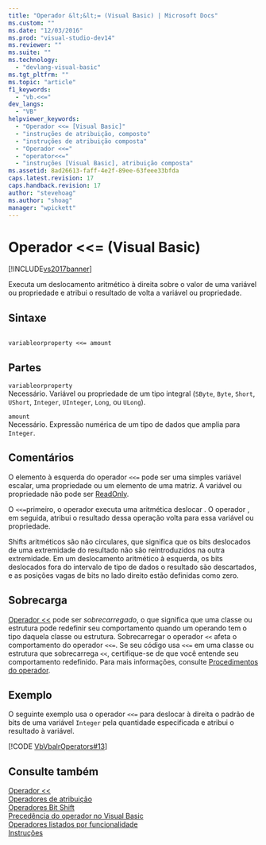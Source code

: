 ```yaml
---
title: "Operador &lt;&lt;= (Visual Basic) | Microsoft Docs"
ms.custom: ""
ms.date: "12/03/2016"
ms.prod: "visual-studio-dev14"
ms.reviewer: ""
ms.suite: ""
ms.technology: 
  - "devlang-visual-basic"
ms.tgt_pltfrm: ""
ms.topic: "article"
f1_keywords: 
  - "vb.<<="
dev_langs: 
  - "VB"
helpviewer_keywords: 
  - "Operador <<= [Visual Basic]"
  - "instruções de atribuição, composto"
  - "instruções de atribuição composta"
  - "Operador <<="
  - "operator<<="
  - "instruções [Visual Basic], atribuição composta"
ms.assetid: 8ad26613-faff-4e2f-89ee-63feee33bfda
caps.latest.revision: 17
caps.handback.revision: 17
author: "stevehoag"
ms.author: "shoag"
manager: "wpickett"
---
```

# Operador &lt;&lt;= (Visual Basic)
[!INCLUDE[vs2017banner](../../../csharp/includes/vs2017banner.md)]

Executa um deslocamento aritmético à direita sobre o valor de uma variável ou propriedade e atribui o resultado de volta a variável ou propriedade.  
  
## Sintaxe  
  
```  
  
variableorproperty <<= amount  
```  
  
## Partes  
 `variableorproperty`  
 Necessário.  Variável ou propriedade de um tipo integral \(`SByte`, `Byte`, `Short`, `UShort`, `Integer`, `UInteger`, `Long`, ou `ULong`\).  
  
 `amount`  
 Necessário.  Expressão numérica de um tipo de dados que amplia para `Integer`.  
  
## Comentários  
 O elemento à esquerda do operador `<<=` pode ser uma simples variável escalar, uma propriedade ou um elemento de uma matriz.  A variável ou propriedade não pode ser [ReadOnly](../../../visual-basic/language-reference/modifiers/readonly.md).  
  
 O `<<=`primeiro, o operador executa uma aritmética deslocar .   O operador , em seguida, atribui o resultado dessa operação volta para essa variável ou propriedade.  
  
 Shifts aritméticos são não circulares, que significa que os bits deslocados de uma extremidade do resultado não são reintroduzidos na outra extremidade.  Em um deslocamento aritmético à esquerda, os bits deslocados fora do intervalo de tipo de dados o resultado são descartados, e as posições vagas de bits no lado direito estão definidas como zero.  
  
## Sobrecarga  
 [Operador \<\<](../../../visual-basic/language-reference/operators/left-shift-operator.md) pode ser *sobrecarregado*, o que significa que uma classe ou estrutura pode redefinir seu comportamento quando um operando tem o tipo daquela classe ou estrutura.  Sobrecarregar o operador `<<` afeta o comportamento do operador `<<=`.  Se seu código usa `<<=` em uma classe ou estrutura que sobrecarrega `<<`, certifique\-se de que você entende seu comportamento redefinido.  Para mais informações, consulte [Procedimentos do operador](../../../visual-basic/programming-guide/language-features/procedures/operator-procedures.md).  
  
## Exemplo  
 O seguinte exemplo usa o operador `<<=` para deslocar à direita o padrão de bits de uma variável `Integer` pela quantidade especificada e atribui o resultado à variável.  
  
 [!CODE [VbVbalrOperators#13](../CodeSnippet/VS_Snippets_VBCSharp/VbVbalrOperators#13)]  
  
## Consulte também  
 [Operador \<\<](../../../visual-basic/language-reference/operators/left-shift-operator.md)   
 [Operadores de atribuição](../../../visual-basic/language-reference/operators/assignment-operators.md)   
 [Operadores Bit Shift](../../../visual-basic/language-reference/operators/bit-shift-operators.md)   
 [Precedência do operador no Visual Basic](../../../visual-basic/language-reference/operators/operator-precedence.md)   
 [Operadores listados por funcionalidade](../../../visual-basic/language-reference/operators/operators-listed-by-functionality.md)   
 [Instruções](../../../visual-basic/programming-guide/language-features/statements.md)